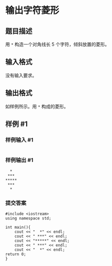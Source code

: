 # 输出字符菱形

## 题目描述

用 `*` 构造一个对角线长 $5$ 个字符，倾斜放置的菱形。

## 输入格式

没有输入要求。

## 输出格式

如样例所示。用 `*` 构成的菱形。

## 样例 #1

### 样例输入 #1

```

```

### 样例输出 #1

```
  *
 ***
*****
 ***
  *
``` 
### 提交答案

```
#include <iostream>
using namespace std;

int main(){
    cout << "  *" << endl;
    cout << " ***" << endl;
    cout << "*****" << endl;
    cout << " ***" << endl;
    cout << "  *" << endl;
return 0;
}
```
